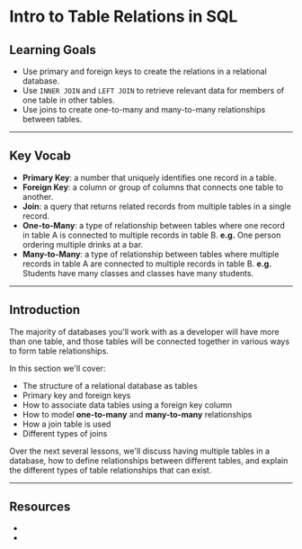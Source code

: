 # Intro to Table Relations in SQL

## Learning Goals

- Use primary and foreign keys to create the relations in a relational database.
- Use `INNER JOIN` and `LEFT JOIN` to retrieve relevant data for members of
  one table in other tables.
- Use joins to create one-to-many and many-to-many relationships between tables.

***

## Key Vocab

- **Primary Key**: a number that uniquely identifies one record in a table.
- **Foreign Key**: a column or group of columns that connects one table to
  another.
- **Join**: a query that returns related records from multiple tables in a
  single record.
- **One-to-Many**: a type of relationship between tables where one record in
  table A is connected to multiple records in table B. **e.g.** One person
  ordering multiple drinks at a bar.
- **Many-to-Many**: a type of relationship between tables where multiple
  records in table A are connected to multiple records in table B. **e.g.**
  Students have many classes and classes have many students.

***

## Introduction

The majority of databases you'll work with as a developer will have more than
one table, and those tables will be connected together in various ways to form
table relationships.

In this section we'll cover:

- The structure of a relational database as tables
- Primary key and foreign keys
- How to associate data tables using a foreign key column
- How to model **one-to-many** and **many-to-many** relationships
- How a join table is used
- Different types of joins

Over the next several lessons, we'll discuss having multiple tables in a
database, how to define relationships between different tables, and explain the
different types of table relationships that can exist.

***

## Resources

- []()
- []()
